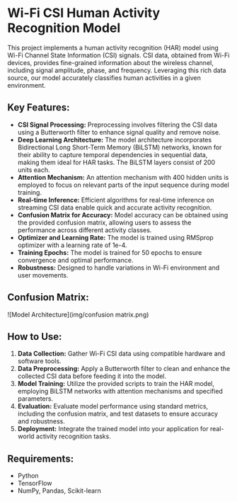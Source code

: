 # Wi-Fi CSI Human Activity Recognition Model

This project implements a human activity recognition (HAR) model using Wi-Fi Channel State Information (CSI) signals. CSI data, obtained from Wi-Fi devices, provides fine-grained information about the wireless channel, including signal amplitude, phase, and frequency. Leveraging this rich data source, our model accurately classifies human activities in a given environment.

## Key Features:
- **CSI Signal Processing:** Preprocessing involves filtering the CSI data using a Butterworth filter to enhance signal quality and remove noise.
- **Deep Learning Architecture:** The model architecture incorporates Bidirectional Long Short-Term Memory (BiLSTM) networks, known for their ability to capture temporal dependencies in sequential data, making them ideal for HAR tasks. The BiLSTM layers consist of 200 units each.
- **Attention Mechanism:** An attention mechanism with 400 hidden units is employed to focus on relevant parts of the input sequence during model training.
- **Real-time Inference:** Efficient algorithms for real-time inference on streaming CSI data enable quick and accurate activity recognition.
- **Confusion Matrix for Accuracy:** Model accuracy can be obtained using the provided confusion matrix, allowing users to assess the performance across different activity classes.
- **Optimizer and Learning Rate:** The model is trained using RMSprop optimizer with a learning rate of 1e-4.
- **Training Epochs:** The model is trained for 50 epochs to ensure convergence and optimal performance.
- **Robustness:** Designed to handle variations in Wi-Fi environment and user movements.
## Confusion Matrix:
![Model Architecture](img/confusion matrix.png)
## How to Use:
1. **Data Collection:** Gather Wi-Fi CSI data using compatible hardware and software tools.
2. **Data Preprocessing:** Apply a Butterworth filter to clean and enhance the collected CSI data before feeding it into the model.
3. **Model Training:** Utilize the provided scripts to train the HAR model, employing BiLSTM networks with attention mechanisms and specified parameters.
4. **Evaluation:** Evaluate model performance using standard metrics, including the confusion matrix, and test datasets to ensure accuracy and robustness.
5. **Deployment:** Integrate the trained model into your application for real-world activity recognition tasks.

## Requirements:
- Python 
- TensorFlow 
- NumPy, Pandas, Scikit-learn


